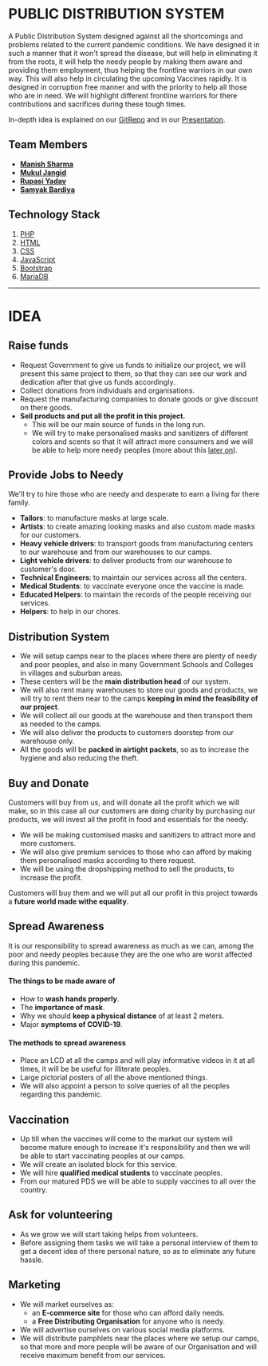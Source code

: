 # PUBLIC DISTRIBUTION SYSTEM

A Public Distribution System designed against all the shortcomings and problems related to the
current pandemic conditions. We have designed it in such a manner that it won't spread the disease,
but will help in eliminating it from the roots, it will help the needy people by making them aware
and providing them employment, thus helping the frontline warriors in our own way. This will also
help in circulating the upcoming Vaccines rapidly. It is designed in corruption free manner and with
the priority to help all those who are in need. We will highlight different frontline warriors for
there contributions and sacrifices during these tough times.

In-depth idea is explained on our [GitRepo](https://github.com/elitec0ders/incubate-ind_PDS#idea)
and in our [Presentation](https://docs.google.com/presentation/d/18iHwsYymjn0AhYJ47T4YuOAbxMJKtnFXHhvLpbjGq3c/edit?usp=sharing).

## Team Members
- [**Manish Sharma**](https://www.linkedin.com/in/manish-sharma-7879551a4)
- [**Mukul Jangid**](https://www.linkedin.com/in/mukul-jangid-573a4a18b)
- [**Rupasi Yadav**](https://www.linkedin.com/in/rupasi-yadav-1941471a4)
- [**Samyak Bardiya**](https://www.linkedin.com/in/samyak039/)

## Technology Stack
1. [PHP](https://www.php.net/)
2. [HTML](https://html.spec.whatwg.org/multipage/)
3. [CSS](https://www.w3.org/Style/CSS/Overview.en.html)
4. [JavaScript](https://www.javascript.com/)
5. [Bootstrap](https://getbootstrap.com/)
6. [MariaDB](https://mariadb.org/)

---

# IDEA

## Raise funds

- Request Government to give us funds to initialize our project, we will present this same project
  to them, so that they can see our work and dedication after that give us funds accordingly.
- Collect donations from individuals and organisations.
- Request the manufacturing companies to donate goods or give discount on there goods.
- **Sell products and put all the profit in this project.**
    - This will be our main source of funds in the long run.
    - We will try to make personalised masks and sanitizers of different colors and scents so that
      it will attract more consumers and we will be able to help more needy peoples (more about this
      [later on](#sell-to-distribute)).

## Provide Jobs to Needy

We'll try to hire those who are needy and desperate to earn a living for there family.
- **Tailors**: to manufacture masks at large scale.
- **Artists**: to create amazing looking masks and also custom made masks for our customers.
- **Heavy vehicle drivers**: to transport goods from manufacturing centers to our warehouse and
  from our warehouses to our camps.
- **Light vehicle drivers**: to deliver products from our warehouse to customer's door.
- **Technical Engineers**: to maintain our services across all the centers.
- **Medical Students**: to vaccinate everyone once the vaccine is made.
- **Educated Helpers**: to maintain the records of the people receiving our services.
- **Helpers**: to help in our chores.

## Distribution System

- We will setup camps near to the places where there are plenty of needy and poor peoples, and also
  in many Government Schools and Colleges in villages and suburban areas.
- These centers will be the **main distribution head** of our system.
- We will also rent many warehouses to store our goods and products, we will try to rent them 
  near to the camps **keeping in mind the feasibility of our project**.
- We will collect all our goods at the warehouse and then transport them as needed to the camps.
- We will also deliver the products to customers doorstep from our warehouse only.
- All the goods will be **packed in airtight packets**, so as to increase the hygiene and also
  reducing the theft.

## Buy and Donate

Customers will buy from us, and will donate all the profit which we will make, so in this case
all our customers are doing charity by purchasing our products, we will invest all the profit in
food and essentials for the needy.

- We will be making customised masks and sanitizers to attract more and more customers.
- We will also give premium services to those who can afford by making them personalised masks
  according to there request.
- We will be using the dropshipping method to sell the products, to increase the profit. 

Customers will buy them and we will put all our profit in this project towards a **future world made
withe equality**.

## Spread Awareness

It is our responsibility to spread awareness as much as we can, among the poor and needy peoples
because they are the one who are worst affected during this pandemic.

#### The things to be made aware of
- How to **wash hands properly**.
- The **importance of mask**.
- Why we should **keep a physical distance** of at least 2 meters.
- Major **symptoms of COVID-19**.

#### The methods to spread awareness
- Place an LCD at all the camps and will play informative videos in it at all times, it will be
  be useful for illiterate peoples.
- Large pictorial posters of all the above mentioned things.
- We will also appoint a person to solve queries of all the peoples regarding this pandemic.

## Vaccination

- Up till when the vaccines will come to the market our system will become mature enough to increase
  it's responsibility and then we will be able to start vaccinating peoples at our camps.
- We will create an isolated block for this service.
- We will hire **qualified medical students** to vaccinate peoples.
- From our matured PDS we will be able to supply vaccines to all over the country.

## Ask for volunteering

- As we grow we will start taking helps from volunteers.
- Before assigning them tasks we will take a personal interview of them to get a decent idea of
  there personal nature, so as to eliminate any future hassle.

## Marketing

- We will market ourselves as:
    - an **E-commerce site** for those who can afford daily needs.
    - a **Free Distributing Organisation** for anyone who is needy.
- We will advertise ourselves on various social media platforms.
- We will distribute pamphlets near the places where we setup our camps, so that more and more
  people will be aware of our Organisation and will receive maximum benefit from our services.
  
